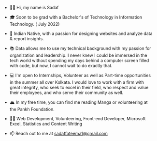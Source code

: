 - 👋🏽 Hi, my name is Sadaf

- 🎓 Soon to be grad with a Bachelor's of Technology in Information Technology. ( July 2022)

- 🌇 Indian Native, with a passion for designing websites and analyze data & report insights.

- 📚 Data allows me to use my technical background with my passion for organization and leadership. I never knew I could be immersed in the tech world without spending my days behind a computer screen filled with code, but now, I cannot wait to do exactly that.

- 💻 I'm open to Internships, Volunteer as well as Part-time opportunities in the summer all over Kolkata. I would love to work with a firm with great integrity, who seek to excel in their field, who respect and value their employees, and who serve their community as well.

- 🏔 In my free time, you can find me reading Manga or volunteering at the Pankh Foundation.
- 💪🏽 Web Development, Volunteering, Front-end Developer, Microsoft Excel, Statistics and Content Writing
- 📫 Reach out to me at sadaffateema1@gmail.com 

<!---
sadaffateema/sadaffateema is a ✨ special ✨ repository because its `README.md` (this file) appears on your GitHub profile.
You can click the Preview link to take a look at your changes.
--->
